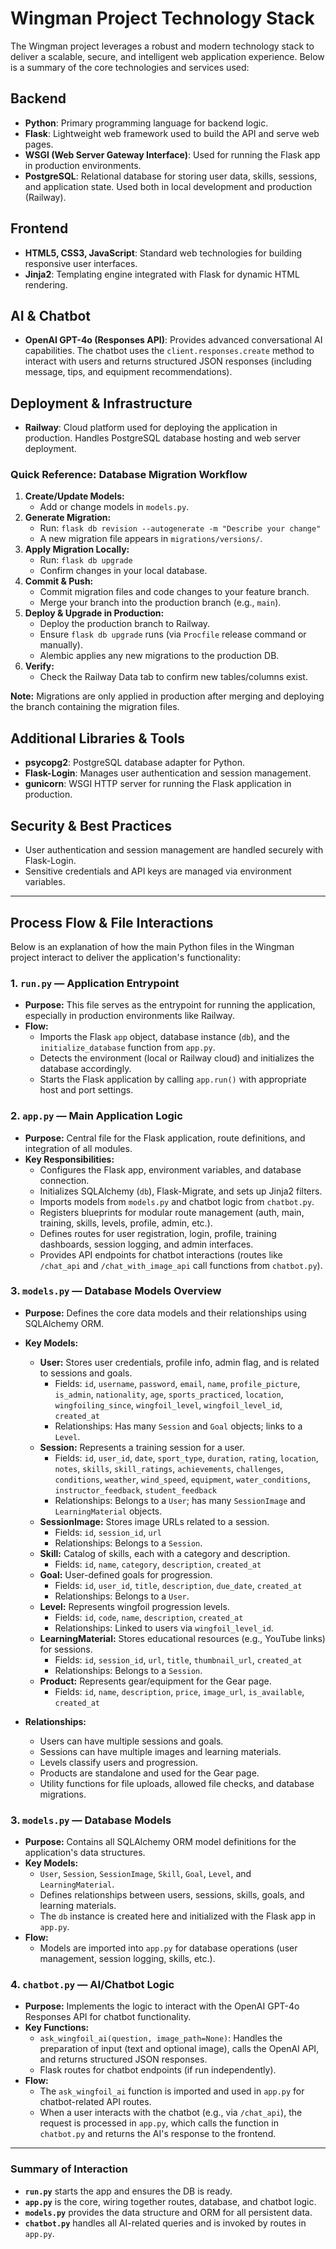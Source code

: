 # Wingman Project Technology Stack

The Wingman project leverages a robust and modern technology stack to deliver a scalable, secure, and intelligent web application experience. Below is a summary of the core technologies and services used:

## Backend
- **Python**: Primary programming language for backend logic.
- **Flask**: Lightweight web framework used to build the API and serve web pages.
- **WSGI (Web Server Gateway Interface)**: Used for running the Flask app in production environments.
- **PostgreSQL**: Relational database for storing user data, skills, sessions, and application state. Used both in local development and production (Railway).

## Frontend
- **HTML5, CSS3, JavaScript**: Standard web technologies for building responsive user interfaces.
- **Jinja2**: Templating engine integrated with Flask for dynamic HTML rendering.

## AI & Chatbot
- **OpenAI GPT-4o (Responses API)**: Provides advanced conversational AI capabilities. The chatbot uses the `client.responses.create` method to interact with users and returns structured JSON responses (including message, tips, and equipment recommendations).

## Deployment & Infrastructure
- **Railway**: Cloud platform used for deploying the application in production. Handles PostgreSQL database hosting and web server deployment.

### Quick Reference: Database Migration Workflow

1. **Create/Update Models:**
   - Add or change models in `models.py`.
2. **Generate Migration:**
   - Run: `flask db revision --autogenerate -m "Describe your change"`
   - A new migration file appears in `migrations/versions/`.
3. **Apply Migration Locally:**
   - Run: `flask db upgrade`
   - Confirm changes in your local database.
4. **Commit & Push:**
   - Commit migration files and code changes to your feature branch.
   - Merge your branch into the production branch (e.g., `main`).
5. **Deploy & Upgrade in Production:**
   - Deploy the production branch to Railway.
   - Ensure `flask db upgrade` runs (via `Procfile` release command or manually).
   - Alembic applies any new migrations to the production DB.
6. **Verify:**
   - Check the Railway Data tab to confirm new tables/columns exist.

**Note:** Migrations are only applied in production after merging and deploying the branch containing the migration files.


## Additional Libraries & Tools
- **psycopg2**: PostgreSQL database adapter for Python.
- **Flask-Login**: Manages user authentication and session management.
- **gunicorn**: WSGI HTTP server for running the Flask application in production.

## Security & Best Practices
- User authentication and session management are handled securely with Flask-Login.
- Sensitive credentials and API keys are managed via environment variables.

---

## Process Flow & File Interactions

Below is an explanation of how the main Python files in the Wingman project interact to deliver the application's functionality:

### 1. `run.py` — Application Entrypoint
- **Purpose:** This file serves as the entrypoint for running the application, especially in production environments like Railway.
- **Flow:**
  - Imports the Flask `app` object, database instance (`db`), and the `initialize_database` function from `app.py`.
  - Detects the environment (local or Railway cloud) and initializes the database accordingly.
  - Starts the Flask application by calling `app.run()` with appropriate host and port settings.

### 2. `app.py` — Main Application Logic
- **Purpose:** Central file for the Flask application, route definitions, and integration of all modules.
- **Key Responsibilities:**
  - Configures the Flask app, environment variables, and database connection.
  - Initializes SQLAlchemy (`db`), Flask-Migrate, and sets up Jinja2 filters.
  - Imports models from `models.py` and chatbot logic from `chatbot.py`.
  - Registers blueprints for modular route management (auth, main, training, skills, levels, profile, admin, etc.).
  - Defines routes for user registration, login, profile, training dashboards, session logging, and admin interfaces.
  - Provides API endpoints for chatbot interactions (routes like `/chat_api` and `/chat_with_image_api` call functions from `chatbot.py`).

### 3. `models.py` — Database Models Overview
- **Purpose:** Defines the core data models and their relationships using SQLAlchemy ORM.
- **Key Models:**
  - **User:** Stores user credentials, profile info, admin flag, and is related to sessions and goals.
    - Fields: `id`, `username`, `password`, `email`, `name`, `profile_picture`, `is_admin`, `nationality`, `age`, `sports_practiced`, `location`, `wingfoiling_since`, `wingfoil_level`, `wingfoil_level_id`, `created_at`
    - Relationships: Has many `Session` and `Goal` objects; links to a `Level`.
  - **Session:** Represents a training session for a user.
    - Fields: `id`, `user_id`, `date`, `sport_type`, `duration`, `rating`, `location`, `notes`, `skills`, `skill_ratings`, `achievements`, `challenges`, `conditions`, `weather`, `wind_speed`, `equipment`, `water_conditions`, `instructor_feedback`, `student_feedback`
    - Relationships: Belongs to a `User`; has many `SessionImage` and `LearningMaterial` objects.
  - **SessionImage:** Stores image URLs related to a session.
    - Fields: `id`, `session_id`, `url`
    - Relationships: Belongs to a `Session`.
  - **Skill:** Catalog of skills, each with a category and description.
    - Fields: `id`, `name`, `category`, `description`, `created_at`
  - **Goal:** User-defined goals for progression.
    - Fields: `id`, `user_id`, `title`, `description`, `due_date`, `created_at`
    - Relationships: Belongs to a `User`.
  - **Level:** Represents wingfoil progression levels.
    - Fields: `id`, `code`, `name`, `description`, `created_at`
    - Relationships: Linked to users via `wingfoil_level_id`.
  - **LearningMaterial:** Stores educational resources (e.g., YouTube links) for sessions.
    - Fields: `id`, `session_id`, `url`, `title`, `thumbnail_url`, `created_at`
    - Relationships: Belongs to a `Session`.
  - **Product:** Represents gear/equipment for the Gear page.
    - Fields: `id`, `name`, `description`, `price`, `image_url`, `is_available`, `created_at`

- **Relationships:**
  - Users can have multiple sessions and goals.
  - Sessions can have multiple images and learning materials.
  - Levels classify users and progression.
  - Products are standalone and used for the Gear page.
  - Utility functions for file uploads, allowed file checks, and database migrations.

### 3. `models.py` — Database Models
- **Purpose:** Contains all SQLAlchemy ORM model definitions for the application's data structures.
- **Key Models:**
  - `User`, `Session`, `SessionImage`, `Skill`, `Goal`, `Level`, and `LearningMaterial`.
  - Defines relationships between users, sessions, skills, goals, and learning materials.
  - The `db` instance is created here and initialized with the Flask app in `app.py`.
- **Flow:**
  - Models are imported into `app.py` for database operations (user management, session logging, skills, etc.).

### 4. `chatbot.py` — AI/Chatbot Logic
- **Purpose:** Implements the logic to interact with the OpenAI GPT-4o Responses API for chatbot functionality.
- **Key Functions:**
  - `ask_wingfoil_ai(question, image_path=None)`: Handles the preparation of input (text and optional image), calls the OpenAI API, and returns structured JSON responses.
  - Flask routes for chatbot endpoints (if run independently).
- **Flow:**
  - The `ask_wingfoil_ai` function is imported and used in `app.py` for chatbot-related API routes.
  - When a user interacts with the chatbot (e.g., via `/chat_api`), the request is processed in `app.py`, which calls the function in `chatbot.py` and returns the AI's response to the frontend.

---

### **Summary of Interaction**
- **`run.py`** starts the app and ensures the DB is ready.
- **`app.py`** is the core, wiring together routes, database, and chatbot logic.
- **`models.py`** provides the data structure and ORM for all persistent data.
- **`chatbot.py`** handles all AI-related queries and is invoked by routes in `app.py`.

